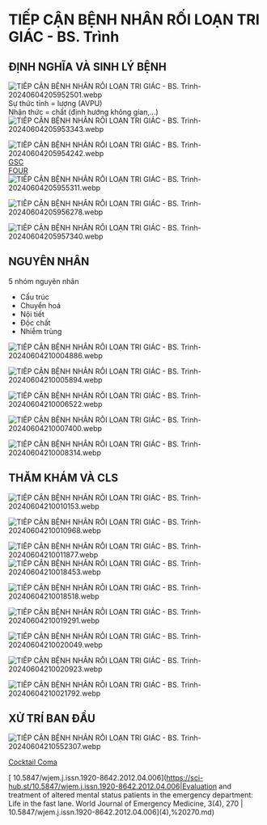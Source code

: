 # TIẾP CẬN BỆNH NHÂN RỐI LOẠN TRI GIÁC - BS. Trình  
  
## ĐỊNH NGHĨA VÀ SINH LÝ BỆNH  
  
![TIẾP CẬN BỆNH NHÂN RỐI LOẠN TRI GIÁC - BS. Trình-20240604205952501.webp](../200%20FILES/201%20Image/TI%E1%BA%BEP%20C%E1%BA%ACN%20B%E1%BB%86NH%20NH%C3%82N%20R%E1%BB%90I%20LO%E1%BA%A0N%20TRI%20GI%C3%81C%20-%20BS.%20Tr%C3%ACnh-20240604205952501.webp)  
Sự thức tỉnh = lượng (AVPU)  
Nhận thức = chất (định hướng không gian,...)  
![TIẾP CẬN BỆNH NHÂN RỐI LOẠN TRI GIÁC - BS. Trình-20240604205953343.webp](../200%20FILES/201%20Image/TI%E1%BA%BEP%20C%E1%BA%ACN%20B%E1%BB%86NH%20NH%C3%82N%20R%E1%BB%90I%20LO%E1%BA%A0N%20TRI%20GI%C3%81C%20-%20BS.%20Tr%C3%ACnh-20240604205953343.webp)  
  
![TIẾP CẬN BỆNH NHÂN RỐI LOẠN TRI GIÁC - BS. Trình-20240604205954242.webp](../200%20FILES/201%20Image/TI%E1%BA%BEP%20C%E1%BA%ACN%20B%E1%BB%86NH%20NH%C3%82N%20R%E1%BB%90I%20LO%E1%BA%A0N%20TRI%20GI%C3%81C%20-%20BS.%20Tr%C3%ACnh-20240604205954242.webp)  
[GSC](GSC.md)  
[FOUR](https://www.mdcalc.com/calc/10028/four-full-outline-unresponsiveness-score)  
![TIẾP CẬN BỆNH NHÂN RỐI LOẠN TRI GIÁC - BS. Trình-20240604205955311.webp](../200%20FILES/201%20Image/TI%E1%BA%BEP%20C%E1%BA%ACN%20B%E1%BB%86NH%20NH%C3%82N%20R%E1%BB%90I%20LO%E1%BA%A0N%20TRI%20GI%C3%81C%20-%20BS.%20Tr%C3%ACnh-20240604205955311.webp)  
  
![TIẾP CẬN BỆNH NHÂN RỐI LOẠN TRI GIÁC - BS. Trình-20240604205956278.webp](../200%20FILES/201%20Image/TI%E1%BA%BEP%20C%E1%BA%ACN%20B%E1%BB%86NH%20NH%C3%82N%20R%E1%BB%90I%20LO%E1%BA%A0N%20TRI%20GI%C3%81C%20-%20BS.%20Tr%C3%ACnh-20240604205956278.webp)  
  
![TIẾP CẬN BỆNH NHÂN RỐI LOẠN TRI GIÁC - BS. Trình-20240604205957340.webp](../200%20FILES/201%20Image/TI%E1%BA%BEP%20C%E1%BA%ACN%20B%E1%BB%86NH%20NH%C3%82N%20R%E1%BB%90I%20LO%E1%BA%A0N%20TRI%20GI%C3%81C%20-%20BS.%20Tr%C3%ACnh-20240604205957340.webp)  
## NGUYÊN NHÂN  
5 nhóm nguyên nhân  
- Cấu trúc  
- Chuyển hoá  
- Nội tiết  
- Độc chất  
- Nhiễm trùng  
  
![TIẾP CẬN BỆNH NHÂN RỐI LOẠN TRI GIÁC - BS. Trình-20240604210004886.webp](../200%20FILES/201%20Image/TI%E1%BA%BEP%20C%E1%BA%ACN%20B%E1%BB%86NH%20NH%C3%82N%20R%E1%BB%90I%20LO%E1%BA%A0N%20TRI%20GI%C3%81C%20-%20BS.%20Tr%C3%ACnh-20240604210004886.webp)  
  
![TIẾP CẬN BỆNH NHÂN RỐI LOẠN TRI GIÁC - BS. Trình-20240604210005894.webp](../200%20FILES/201%20Image/TI%E1%BA%BEP%20C%E1%BA%ACN%20B%E1%BB%86NH%20NH%C3%82N%20R%E1%BB%90I%20LO%E1%BA%A0N%20TRI%20GI%C3%81C%20-%20BS.%20Tr%C3%ACnh-20240604210005894.webp)  
  
![TIẾP CẬN BỆNH NHÂN RỐI LOẠN TRI GIÁC - BS. Trình-20240604210006522.webp](../200%20FILES/201%20Image/TI%E1%BA%BEP%20C%E1%BA%ACN%20B%E1%BB%86NH%20NH%C3%82N%20R%E1%BB%90I%20LO%E1%BA%A0N%20TRI%20GI%C3%81C%20-%20BS.%20Tr%C3%ACnh-20240604210006522.webp)  
  
![TIẾP CẬN BỆNH NHÂN RỐI LOẠN TRI GIÁC - BS. Trình-20240604210007400.webp](../200%20FILES/201%20Image/TI%E1%BA%BEP%20C%E1%BA%ACN%20B%E1%BB%86NH%20NH%C3%82N%20R%E1%BB%90I%20LO%E1%BA%A0N%20TRI%20GI%C3%81C%20-%20BS.%20Tr%C3%ACnh-20240604210007400.webp)  
  
![TIẾP CẬN BỆNH NHÂN RỐI LOẠN TRI GIÁC - BS. Trình-20240604210008314.webp](../200%20FILES/201%20Image/TI%E1%BA%BEP%20C%E1%BA%ACN%20B%E1%BB%86NH%20NH%C3%82N%20R%E1%BB%90I%20LO%E1%BA%A0N%20TRI%20GI%C3%81C%20-%20BS.%20Tr%C3%ACnh-20240604210008314.webp)  
## THĂM KHÁM VÀ CLS  
  
![TIẾP CẬN BỆNH NHÂN RỐI LOẠN TRI GIÁC - BS. Trình-20240604210010153.webp](../200%20FILES/201%20Image/TI%E1%BA%BEP%20C%E1%BA%ACN%20B%E1%BB%86NH%20NH%C3%82N%20R%E1%BB%90I%20LO%E1%BA%A0N%20TRI%20GI%C3%81C%20-%20BS.%20Tr%C3%ACnh-20240604210010153.webp)  
  
![TIẾP CẬN BỆNH NHÂN RỐI LOẠN TRI GIÁC - BS. Trình-20240604210010968.webp](../200%20FILES/201%20Image/TI%E1%BA%BEP%20C%E1%BA%ACN%20B%E1%BB%86NH%20NH%C3%82N%20R%E1%BB%90I%20LO%E1%BA%A0N%20TRI%20GI%C3%81C%20-%20BS.%20Tr%C3%ACnh-20240604210010968.webp)  
  
![TIẾP CẬN BỆNH NHÂN RỐI LOẠN TRI GIÁC - BS. Trình-20240604210011877.webp](../200%20FILES/201%20Image/TI%E1%BA%BEP%20C%E1%BA%ACN%20B%E1%BB%86NH%20NH%C3%82N%20R%E1%BB%90I%20LO%E1%BA%A0N%20TRI%20GI%C3%81C%20-%20BS.%20Tr%C3%ACnh-20240604210011877.webp)![TIẾP CẬN BỆNH NHÂN RỐI LOẠN TRI GIÁC - BS. Trình-20240604210018453.webp](../200%20FILES/201%20Image/TI%E1%BA%BEP%20C%E1%BA%ACN%20B%E1%BB%86NH%20NH%C3%82N%20R%E1%BB%90I%20LO%E1%BA%A0N%20TRI%20GI%C3%81C%20-%20BS.%20Tr%C3%ACnh-20240604210018453.webp)  
  
![TIẾP CẬN BỆNH NHÂN RỐI LOẠN TRI GIÁC - BS. Trình-20240604210018518.webp](../200%20FILES/201%20Image/TI%E1%BA%BEP%20C%E1%BA%ACN%20B%E1%BB%86NH%20NH%C3%82N%20R%E1%BB%90I%20LO%E1%BA%A0N%20TRI%20GI%C3%81C%20-%20BS.%20Tr%C3%ACnh-20240604210018518.webp)  
  
![TIẾP CẬN BỆNH NHÂN RỐI LOẠN TRI GIÁC - BS. Trình-20240604210019291.webp](../200%20FILES/201%20Image/TI%E1%BA%BEP%20C%E1%BA%ACN%20B%E1%BB%86NH%20NH%C3%82N%20R%E1%BB%90I%20LO%E1%BA%A0N%20TRI%20GI%C3%81C%20-%20BS.%20Tr%C3%ACnh-20240604210019291.webp)  
  
![TIẾP CẬN BỆNH NHÂN RỐI LOẠN TRI GIÁC - BS. Trình-20240604210020049.webp](../200%20FILES/201%20Image/TI%E1%BA%BEP%20C%E1%BA%ACN%20B%E1%BB%86NH%20NH%C3%82N%20R%E1%BB%90I%20LO%E1%BA%A0N%20TRI%20GI%C3%81C%20-%20BS.%20Tr%C3%ACnh-20240604210020049.webp)  
  
![TIẾP CẬN BỆNH NHÂN RỐI LOẠN TRI GIÁC - BS. Trình-20240604210020923.webp](../200%20FILES/201%20Image/TI%E1%BA%BEP%20C%E1%BA%ACN%20B%E1%BB%86NH%20NH%C3%82N%20R%E1%BB%90I%20LO%E1%BA%A0N%20TRI%20GI%C3%81C%20-%20BS.%20Tr%C3%ACnh-20240604210020923.webp)  
  
![TIẾP CẬN BỆNH NHÂN RỐI LOẠN TRI GIÁC - BS. Trình-20240604210021792.webp](../200%20FILES/201%20Image/TI%E1%BA%BEP%20C%E1%BA%ACN%20B%E1%BB%86NH%20NH%C3%82N%20R%E1%BB%90I%20LO%E1%BA%A0N%20TRI%20GI%C3%81C%20-%20BS.%20Tr%C3%ACnh-20240604210021792.webp)  
## XỬ TRÍ BAN ĐẦU  
  
![TIẾP CẬN BỆNH NHÂN RỐI LOẠN TRI GIÁC - BS. Trình-20240604210552307.webp](../200%20FILES/201%20Image/TI%E1%BA%BEP%20C%E1%BA%ACN%20B%E1%BB%86NH%20NH%C3%82N%20R%E1%BB%90I%20LO%E1%BA%A0N%20TRI%20GI%C3%81C%20-%20BS.%20Tr%C3%ACnh-20240604210552307.webp)  
  
[Cocktail Coma](./Cocktail%20Coma.md)  
  
  
[ 10.5847/wjem.j.issn.1920-8642.2012.04.006](https://sci-hub.st/10.5847/wjem.j.issn.1920-8642.2012.04.006|Evaluation and treatment of altered mental status patients in the emergency department: Life in the fast lane. World Journal of Emergency Medicine, 3(4), 270 | 10.5847/wjem.j.issn.1920-8642.2012.04.006](4),%20270.md)  
